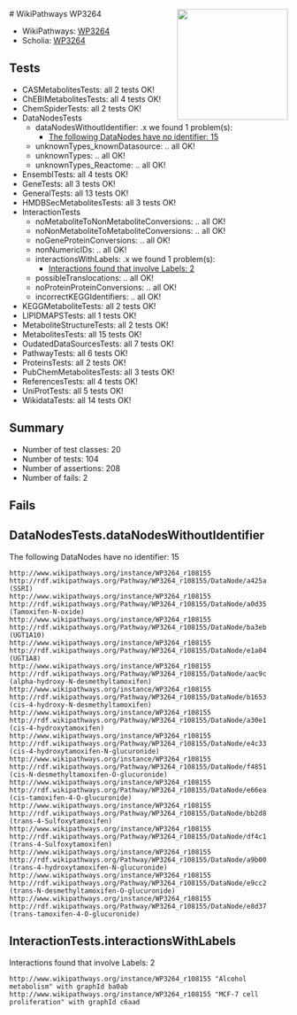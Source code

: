 <img style="float: right; width: 200px" src="https://upload.wikimedia.org/wikipedia/commons/thumb/8/83/Wplogo_with_text_500.png/640px-Wplogo_with_text_500.png" />
# WikiPathways WP3264

* WikiPathways: [WP3264](https://new.wikipathways.org/pathways/WP3264)
* Scholia: [WP3264](https://scholia.toolforge.org/wikipathways/WP3264)
## Tests
* CASMetabolitesTests: all 2 tests OK!
* ChEBIMetabolitesTests: all 4 tests OK!
* ChemSpiderTests: all 2 tests OK!
* DataNodesTests
    * dataNodesWithoutIdentifier: .x we found 1 problem(s):
        * [The following DataNodes have no identifier: 15](#8792c495)
    * unknownTypes_knownDatasource: .. all OK!
    * unknownTypes: .. all OK!
    * unknownTypes_Reactome: .. all OK!
* EnsemblTests: all 4 tests OK!
* GeneTests: all 3 tests OK!
* GeneralTests: all 13 tests OK!
* HMDBSecMetabolitesTests: all 3 tests OK!
* InteractionTests
    * noMetaboliteToNonMetaboliteConversions: .. all OK!
    * noNonMetaboliteToMetaboliteConversions: .. all OK!
    * noGeneProteinConversions: .. all OK!
    * nonNumericIDs: .. all OK!
    * interactionsWithLabels: .x we found 1 problem(s):
        * [Interactions found that involve Labels: 2](#630d2679)
    * possibleTranslocations: .. all OK!
    * noProteinProteinConversions: .. all OK!
    * incorrectKEGGIdentifiers: .. all OK!
* KEGGMetaboliteTests: all 2 tests OK!
* LIPIDMAPSTests: all 1 tests OK!
* MetaboliteStructureTests: all 2 tests OK!
* MetabolitesTests: all 15 tests OK!
* OudatedDataSourcesTests: all 7 tests OK!
* PathwayTests: all 6 tests OK!
* ProteinsTests: all 2 tests OK!
* PubChemMetabolitesTests: all 3 tests OK!
* ReferencesTests: all 4 tests OK!
* UniProtTests: all 5 tests OK!
* WikidataTests: all 14 tests OK!


## Summary

* Number of test classes: 20
* Number of tests: 104
* Number of assertions: 208
* Number of fails: 2

## Fails

<a name="8792c495" />

## DataNodesTests.dataNodesWithoutIdentifier

The following DataNodes have no identifier: 15
```
http://www.wikipathways.org/instance/WP3264_r108155 http://rdf.wikipathways.org/Pathway/WP3264_r108155/DataNode/a425a (SSRI)
http://www.wikipathways.org/instance/WP3264_r108155 http://rdf.wikipathways.org/Pathway/WP3264_r108155/DataNode/a0d35 (Tamoxifen-N-oxide)
http://www.wikipathways.org/instance/WP3264_r108155 http://rdf.wikipathways.org/Pathway/WP3264_r108155/DataNode/ba3eb (UGT1A10)
http://www.wikipathways.org/instance/WP3264_r108155 http://rdf.wikipathways.org/Pathway/WP3264_r108155/DataNode/e1a04 (UGT1A8)
http://www.wikipathways.org/instance/WP3264_r108155 http://rdf.wikipathways.org/Pathway/WP3264_r108155/DataNode/aac9c (alpha-hydroxy-N-desmethyltamoxifen)
http://www.wikipathways.org/instance/WP3264_r108155 http://rdf.wikipathways.org/Pathway/WP3264_r108155/DataNode/b1653 (cis-4-hydroxy-N-desmethyltamoxifen)
http://www.wikipathways.org/instance/WP3264_r108155 http://rdf.wikipathways.org/Pathway/WP3264_r108155/DataNode/a30e1 (cis-4-hydroxytamoxifen)
http://www.wikipathways.org/instance/WP3264_r108155 http://rdf.wikipathways.org/Pathway/WP3264_r108155/DataNode/e4c33 (cis-4-hydroxytamoxifen-N-glucuronide)
http://www.wikipathways.org/instance/WP3264_r108155 http://rdf.wikipathways.org/Pathway/WP3264_r108155/DataNode/f4851 (cis-N-desmethyltamoxifen-O-glucuronide)
http://www.wikipathways.org/instance/WP3264_r108155 http://rdf.wikipathways.org/Pathway/WP3264_r108155/DataNode/e66ea (cis-tamoxifen-4-O-glucuronide)
http://www.wikipathways.org/instance/WP3264_r108155 http://rdf.wikipathways.org/Pathway/WP3264_r108155/DataNode/bb2d8 (trans-4-Sulfoxytamoxifen)
http://www.wikipathways.org/instance/WP3264_r108155 http://rdf.wikipathways.org/Pathway/WP3264_r108155/DataNode/df4c1 (trans-4-Sulfoxytamoxifen)
http://www.wikipathways.org/instance/WP3264_r108155 http://rdf.wikipathways.org/Pathway/WP3264_r108155/DataNode/a9b00 (trans-4-hydroxytamoxifen-N-glucuronide)
http://www.wikipathways.org/instance/WP3264_r108155 http://rdf.wikipathways.org/Pathway/WP3264_r108155/DataNode/e9cc2 (trans-N-desmethyltamoxifen-O-glucuronide)
http://www.wikipathways.org/instance/WP3264_r108155 http://rdf.wikipathways.org/Pathway/WP3264_r108155/DataNode/e8d37 (trans-tamoxifen-4-O-glucuronide)
```

<a name="630d2679" />

## InteractionTests.interactionsWithLabels

Interactions found that involve Labels: 2
```
http://www.wikipathways.org/instance/WP3264_r108155 "Alcohol metabolism" with graphId ba0ab
http://www.wikipathways.org/instance/WP3264_r108155 "MCF-7 cell proliferation" with graphId c6aad
```

